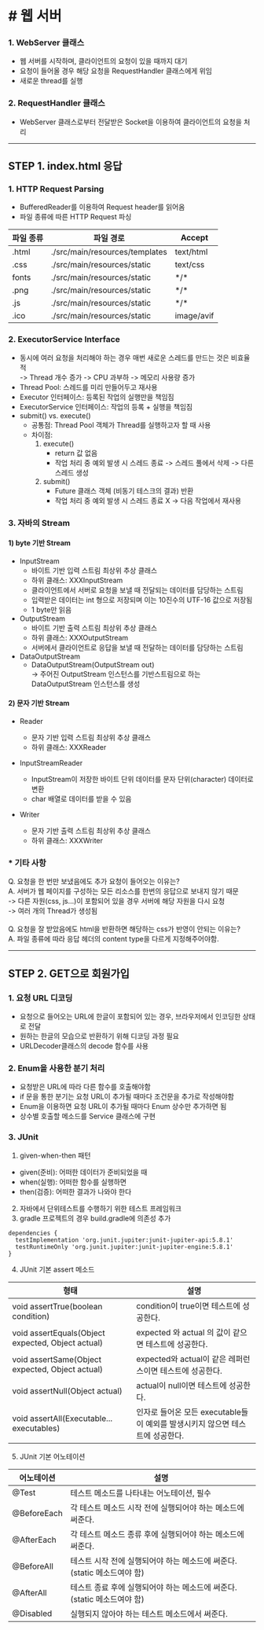 # # 웹 서버
### 1. WebServer 클래스
- 웹 서버를 시작하며, 클라이언트의 요청이 있을 때까지 대기
- 요청이 들어올 경우 해당 요청을 RequestHandler 클래스에게 위임
- 새로운 thread를 실행

### 2. RequestHandler 클래스
- WebServer 클래스로부터 전달받은 Socket을 이용하여 클라이언트의 요청을 처리

-------------------------
## STEP 1. index.html 응답
### 1. HTTP Request Parsing
- BufferedReader를 이용하여 Request header를 읽어옴
- 파일 종류에 따른 HTTP Request 파싱<br>

| 파일 종류 | 파일 경로 | Accept   |
|-------|-------|----------|
| .html |./src/main/resources/templates| text/html |
| .css  |./src/main/resources/static| text/css |
| fonts |./src/main/resources/static| \*/\*    |
| .png  |./src/main/resources/static| \*/\*|
| .js   |./src/main/resources/static|\*/\*|
| .ico  |./src/main/resources/static|image/avif|

### 2. ExecutorService Interface
- 동시에 여러 요청을 처리해야 하는 경우 매번 새로운 스레드를 만드는 것은 비효율적<br>
-> Thread 개수 증가 -> CPU 과부하 -> 메모리 사용량 증가
- Thread Pool: 스레드를 미리 만들어두고 재사용
- Executor 인터페이스: 등록된 작업의 실행만을 책임짐
- ExecutorService 인터페이스: 작업의 등록 + 실행을 책임짐
- submit() vs. execute()
  - 공통점: Thread Pool 객체가 Thread를 실행하고자 할 때 사용
  - 차이점: 
    1. execute()
       - return 값 없음
       - 작업 처리 중 예외 발생 시 스레드 종료 -> 스레드 풀에서 삭제 -> 다른 스레드 생성
    2. submit()
       - Future 클래스 객체 (비동기 테스크의 결과) 반환
       - 작업 처리 중 예외 발생 시 스레드 종료 X -> 다음 작업에서 재사용

### 3. 자바의 Stream

#### 1) byte 기반 Stream
- InputStream
  - 바이트 기반 입력 스트림 최상위 추상 클래스
  - 하위 클래스: XXXInputStream
  - 클라이언트에서 서버로 요청을 보낼 때 전달되는 데이터를 담당하는 스트림
  - 입력받은 데이터는 int 형으로 저장되며 이는 10진수의 UTF-16 값으로 저장됨
  - 1 byte만 읽음
- OutputStream
  - 바이트 기반 출력 스트림 최상위 추상 클래스
  - 하위 클래스: XXXOutputStream
  - 서버에서 클라이언트로 응답을 보낼 때 전달하는 데이터를 담당하는 스트림
- DataOutputStream
  - DataOutputStream(OutputStream out)<br>
    -> 주어진 OutputStream 인스턴스를 기반스트림으로 하는 DataOutputStream 인스턴스를 생성
#### 2) 문자 기반 Stream
- Reader
  - 문자 기반 입력 스트림 최상위 추상 클래스
  - 하위 클래스: XXXReader
- InputStreamReader
  - InputStream이 저장한 바이트 단위 데이터를 문자 단위(character) 데이터로 변환
  - char 배열로 데이터를 받을 수 있음

- Writer
  - 문자 기반 출력 스트림 최상위 추상 클래스
  - 하위 클래스: XXXWriter
### * 기타 사항
Q. 요청을 한 번만 보냈음에도 추가 요청이 들어오는 이유는?<br>
A. 서버가 웹 페이지를 구성하는 모든 리소스를 한번의 응답으로 보내지 않기 때문<br>
-> 다른 자원(css, js...)이 포함되어 있을 경우 서버에 해당 자원을 다시 요청<br>
-> 여러 개의 Thread가 생성됨<br>
<br>
Q. 요청을 잘 받았음에도 html을 반환하면 해당하는 css가 반영이 안되는 이유는?<br>
A. 파일 종류에 따라 응답 헤더의 content type을 다르게 지정해주어야함.

-----------------------------
## STEP 2. GET으로 회원가입

### 1. 요청 URL 디코딩
- 요청으로 들어오는 URL에 한글이 포함되어 있는 경우, 브라우저에서 인코딩한 상태로 전달
- 원하는 한글의 모습으로 반환하기 위해 디코딩 과정 필요
- URLDecoder클래스의 decode 함수를 사용

### 2. Enum을 사용한 분기 처리
- 요청받은 URL에 따라 다른 함수를 호출해야함
- if 문을 통한 분기는 요청 URL이 추가될 때마다 조건문을 추가로 작성해야함
- Enum을 이용하면 요청 URL이 추가될 때마다 Enum 상수만 추가하면 됨
- 상수별 호출할 메소드를 Service 클래스에 구현
 
### 3. JUnit
1. given-when-then 패턴
- given(준비): 어떠한 데이터가 준비되었을 때
- when(실행): 어떠한 함수를 실행하면
- then(검증): 어떠한 결과가 나와야 한다
2. 자바에서 단위테스트를 수행하기 위한 테스트 프레임워크
3. gradle 프로젝트의 경우 build.gradle에 의존성 추가
```
dependencies {
  testImplementation 'org.junit.jupiter:junit-jupiter-api:5.8.1'
  testRuntimeOnly 'org.junit.jupiter:junit-jupiter-engine:5.8.1'
}
```
4. JUnit 기본 assert 메소드

|형태|설명|
|---|---|
|void assertTrue(boolean condition)|condition이 true이면 테스트에 성공한다.|
|void assertEquals(Object expected, Object actual)|expected 와 actual 의 값이 같으면 테스트에 성공한다.|
|void assertSame(Object expected, Object actual)|expected와 actual이 같은 레퍼런스이면 테스트에 성공한다.|
|void assertNull(Object actual)|actual이 null이면 테스트에 성공한다.|
|void assertAll(Executable... executables)|인자로 들어온 모든 executable들이 예외를 발생시키지 않으면 테스트에 성공한다.|

5. JUnit 기본 어노테이션

|어노테이션| 설명                                            |
|-------|-----------------------------------------------|
| @Test| 테스트 메소드를 나타내는 어노테이션, 필수                       |
|@BeforeEach| 각 테스트 메소드 시작 전에 실행되어야 하는 메소드에 써준다.            |
|@AfterEach	| 각 테스트 메소드 종류 후에 실행되어야 하는 메소드에 써준다.            |
|@BeforeAll| 테스트 시작 전에 실행되어야 하는 메소드에 써준다. (static 메소드여야 함) |
|@AfterAll| 테스트 종료 후에 실행되어야 하는 메소드에 써준다. (static 메소드여야 함) |
|@Disabled| 실행되지 않아야 하는 테스트 메소드에서 써준다.                    |